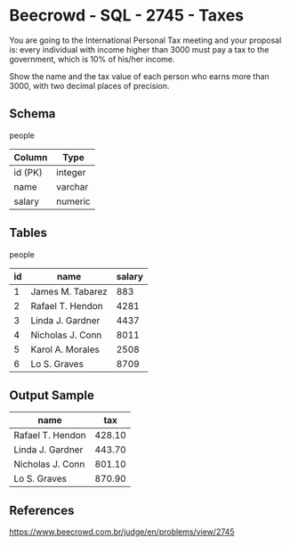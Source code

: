 # Beecrowd - SQL - 2745 - Taxes

You are going to the International Personal Tax meeting and your proposal is: 
every individual with income higher than 3000 must pay a tax to the government,
which is 10% of his/her income.

Show the name and the tax value of each person who earns more than 3000, 
with two decimal places of precision.

## Schema

people

| Column  | Type    |
|---------|---------|
| id (PK) | integer |
| name    | varchar |
| salary  | numeric |


## Tables

people

| id  | name             | salary  |
|-----|------------------|---------|
| 1   | James M. Tabarez | 883     |
| 2   | Rafael T. Hendon | 4281    |
| 3   | Linda J. Gardner | 4437    |
| 4   | Nicholas J. Conn | 8011    |
| 5   | Karol A. Morales | 2508    |
| 6   | Lo S. Graves     | 8709    |


## Output Sample

| name             | tax    |
|------------------|--------|
| Rafael T. Hendon | 428.10 |
| Linda J. Gardner | 443.70 |
| Nicholas J. Conn | 801.10 |
| Lo S. Graves     | 870.90 |


## References
https://www.beecrowd.com.br/judge/en/problems/view/2745